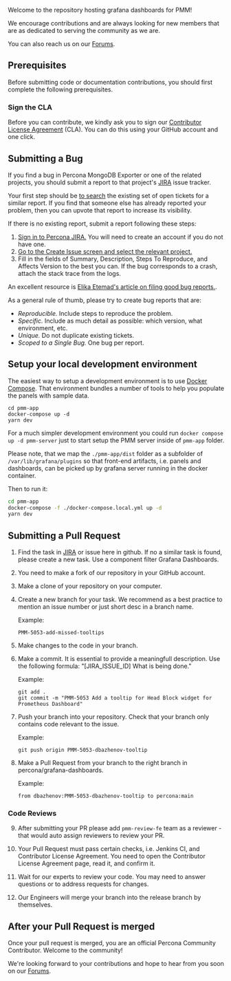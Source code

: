 Welcome to the repository hosting grafana dashboards for PMM!

We encourage contributions and are always looking for new members that are as dedicated to serving the community as we are.

You can also reach us on our [Forums](https://forums.percona.com).

## Prerequisites

Before submitting code or documentation contributions, you should first complete the following prerequisites.

### Sign the CLA

Before you can contribute, we kindly ask you to sign our [Contributor License Agreement](https://cla-assistant.percona.com/percona/grafana-dashboards) (CLA). You can do this using your GitHub account and one click.

## Submitting a Bug

If you find a bug in Percona MongoDB Exporter or one of the related projects, you should submit a report to that project's [JIRA](https://jira.percona.com) issue tracker.

Your first step should be [to search](https://jira.percona.com/issues/?jql=project=PMM%20AND%20component=MongoDB_Exporter) the existing set of open tickets for a similar report. If you find that someone else has already reported your problem, then you can upvote that report to increase its visibility.

If there is no existing report, submit a report following these steps:

1. [Sign in to Percona JIRA.](https://jira.percona.com/login.jsp) You will need to create an account if you do not have one.
2. [Go to the Create Issue screen and select the relevant project.](https://jira.percona.com/secure/CreateIssueDetails!init.jspa?pid=11600&issuetype=1&priority=3&components=11603)
3. Fill in the fields of Summary, Description, Steps To Reproduce, and Affects Version to the best you can. If the bug corresponds to a crash, attach the stack trace from the logs.

An excellent resource is [Elika Etemad's article on filing good bug reports.](http://fantasai.inkedblade.net/style/talks/filing-good-bugs/).

As a general rule of thumb, please try to create bug reports that are:

- _Reproducible._ Include steps to reproduce the problem.
- _Specific._ Include as much detail as possible: which version, what environment, etc.
- _Unique._ Do not duplicate existing tickets.
- _Scoped to a Single Bug._ One bug per report.

## Setup your local development environment

The easiest way to setup a development environment is to use [Docker Compose](https://docs.docker.com/compose).
That environment bundles a number of tools to help you populate the panels with sample data.

```
cd pmm-app
docker-compose up -d
yarn dev
```

For a much simpler development environment you could run `docker compose up -d pmm-server` just to start setup the PMM server inside of `pmm-app` folder.

Please note, that we map the `./pmm-app/dist` folder as a subfolder of `/var/lib/grafana/plugins` so that front-end artifacts,
i.e. panels and dashboards, can be picked up by grafana server running in the docker container.

Then to run it:

```bash
cd pmm-app
docker-compose -f ./docker-compose.local.yml up -d
yarn dev
```

## Submitting a Pull Request

1.  Find the task in [JIRA](https://jira.percona.com/issues/?jql=project+%3D+PMM+AND+component+%3D+%22Grafana+Dashboards%22) or issue here in github. If no a similar task is found, please create a new task. Use a component filter Grafana Dashboards.

2.  You need to make a fork of our repository in your GitHub account.

3.  Make a clone of your repository on your computer.

4.  Create a new branch for your task. We recommend as a best practice to mention an issue number or just short desc in a branch name.

    Example:

        PMM-5053-add-missed-tooltips

5.  Make changes to the code in your branch.

6.  Make a commit. It is essential to provide a meaningfull description. Use the following formula: "[JIRA_ISSUE_ID] What is being done."

    Example:

        git add .
        git commit -m "PMM-5053 Add a tooltip for Head Block widget for Prometheus Dashboard"

7.  Push your branch into your repository. Check that your branch only contains code relevant to the issue.

    Example:

        git push origin PMM-5053-dbazhenov-tooltip

8.  Make a Pull Request from your branch to the right branch in percona/grafana-dashboards.

    Example:

        from dbazhenov:PMM-5053-dbazhenov-tooltip to percona:main

### Code Reviews

9. After submitting your PR please add `pmm-review-fe` team as a reviewer - that would auto assign reviewers to review your PR.

10. Your Pull Request must pass certain checks, i.e. Jenkins CI, and Contributor License Agreement.
    You need to open the Contributor License Agreement page, read it, and confirm it.

11. Wait for our experts to review your code. You may need to answer questions or to address requests for changes.

12. Our Engineers will merge your branch into the release branch by themselves.

## After your Pull Request is merged

Once your pull request is merged, you are an official Percona Community Contributor. Welcome to the community!

We're looking forward to your contributions and hope to hear from you soon on our [Forums](https://forums.percona.com).

